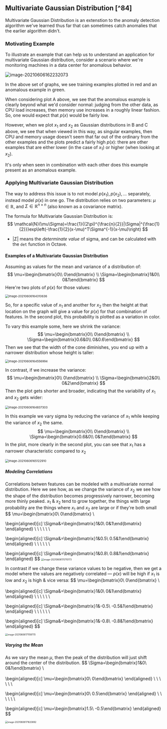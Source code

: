 ## Multivariate Gaussian Distribution [^84]

Multivariate Gaussian Distribution is an extenstion to the anomaly detection algorithm we've learned thus far that can sometimes catch anomalies that the earlier algorithm didn't.

### Motivating Example

To illustrate an example that can help us to understand an application for multivariate Gaussian distribution, consider a scenario where we're monitoring machines in a data center for anomalous behavior.

![image-20210606162232073](07-multivariate-gaussian-distribution.assets/image-20210606162232073.png)

In the above set of graphs, we see training examples plotted in red and an anomalous example in green.

When considering plot A above, we see that the anomalous example is clearly beyond what we'd consider normal: judging from the other data, as CPU load increases, then memory use increases in a roughly linear fashion.  So, one would expect that $p(x)$ would be fairly low.

However, when we plot $x_1$ and $x_2$ as Gaussian distributions in B and C above, we see that when viewed in this way, as singular examples, then CPU and memory usage doesn't seem that far out of the ordinary from the other examples and the plots predict a fairly high $p(x)$: there are other examples that are either lower (in the case of $x_1$) or higher (when looking at $x_2$).

It's only when seen in combination with each other does this example present as an anomalous example.

### Applying Multivariate Gaussian Distribution

The way to address this issue is to not model $p(x_1), p(x_2), …$ separately, instead model $p(x)$ in one go. The distribution relies on two parameters: $\mu \in \mathbb{R}$, and $\Sigma\in\mathbb{R}^{n\times n}$ (also known as a covariance matrix).

The formula for Multivariate Gaussian Distribution is:
$$
\mathcal{N}(\mu\Sigma)=\frac{1}{(2\pi)^{\frac{n}{2}}|\Sigma|^{\frac{1}{2}}}exp\left(-\frac{1}{2}(x-\mu)^T\Sigma^{-1}(x-\mu)\right)
$$

* $|\Sigma|$ means the *determinate value* of sigma, and can be calculated with the `det` function in Octave.

#### Examples of a Multivariate Gaussian Distribution

Assuming as values for the mean and variance of a distribution of:
$$
\mu=\begin{bmatrix}0\\ 0\end{bmatrix} \\
\Sigma=\begin{bmatrix}1&0\\ 0&1\end{bmatrix}
$$
Here're two plots of $p(x)$ for those values:

<img src="07-multivariate-gaussian-distribution.assets/image-20210606164310636.png" alt="image-20210606164310636" style="zoom:67%;" />

So, for a specific value of $x_1$ and another for $x_2$ then the height at that location on the graph will give a value for $p(x)$ for that combination of features.  In the second plot, this probability is plotted as a variation in color.

To vary this example some, here we shrink the variance:
$$
\mu=\begin{bmatrix}0\\ 0\end{bmatrix} \\
\Sigma=\begin{bmatrix}0.6&0\\ 0&0.6\end{bmatrix}
$$
Then we see that the width of the cone diminishes, you end up with a narrower distribution whose height is taller:

<img src="07-multivariate-gaussian-distribution.assets/image-20210606164556994.png" alt="image-20210606164556994" style="zoom:67%;" />

In contrast, if we increase the variance:
$$
\mu=\begin{bmatrix}0\\ 0\end{bmatrix} \\
\Sigma=\begin{bmatrix}2&0\\ 0&2\end{bmatrix}
$$
Then the plot gets shorter and broader, indicating that the variability of $x_1$ and $x_2$ gets wider:

<img src="07-multivariate-gaussian-distribution.assets/image-20210606164837303.png" alt="image-20210606164837303" style="zoom:67%;" />

In this example we vary sigma by reducing the variance of $x_1$ while keeping the variance of $x_2$ the same.
$$
\mu=\begin{bmatrix}0\\ 0\end{bmatrix} \\
\Sigma=\begin{bmatrix}0.6&0\\ 0&1\end{bmatrix}
$$
In the plot, more clearly in the second plot, you can see that $x_1$ has a narrower characteristic compared to $x_2$

<img src="07-multivariate-gaussian-distribution.assets/image-20210606165122910.png" alt="image-20210606165122910" style="zoom:67%;" />

##### Modeling Correlations 

Correlations betwen features can be modeled with a multivariate normal distribution.  Here we see how, as we change the variance of $x_2$ we see how the shape of the distribution becomes progressively narrower, becoming more thinly peaked.  $x_1$ & $x_2$ tend to grow together, the things with large probability are the things where $x_1$ and $x_2$ are large or if they're both small
$$
\mu=\begin{bmatrix}0\\ 0\end{bmatrix} \\

\begin{aligned}[c]
\Sigma&=\begin{bmatrix}1&0\\ 0&1\end{bmatrix}
\end{aligned}
\ \ \ \ \ \

\begin{aligned}[c]
\Sigma&=\begin{bmatrix}1&0.5\\ 0.5&1\end{bmatrix}
\end{aligned}
\ \ \ \ \ \

\begin{aligned}[c]
\Sigma&=\begin{bmatrix}1&0.8\\ 0.8&1\end{bmatrix}
\end{aligned}
$$
<img src="07-multivariate-gaussian-distribution.assets/image-20210606170710173.png" alt="image-20210606170710173" style="zoom:50%;" />

In contrast if we change these variance values to be negative, then we get a model where the values are negatively correlated — $p(x)$ will be high if $x_1$ is low and $x_2$ is high & vice versa:
$$
\mu=\begin{bmatrix}0\\ 0\end{bmatrix} \\

\begin{aligned}[c]
\Sigma&=\begin{bmatrix}1&0\\ 0&1\end{bmatrix}
\end{aligned}
\ \ \ \ \ \

\begin{aligned}[c]
\Sigma&=\begin{bmatrix}1&-0.5\\ -0.5&1\end{bmatrix}
\end{aligned}
\ \ \ \ \ \

\begin{aligned}[c]
\Sigma&=\begin{bmatrix}1&-0.8\\ -0.8&1\end{bmatrix}
\end{aligned}
$$


<img src="07-multivariate-gaussian-distribution.assets/image-20210606171159770.png" alt="image-20210606171159770" style="zoom:50%;" />

##### Varying the Mean

As we vary the mean $\mu$, then the peak of the distribution will just shift around the center of the distribution.
$$
\Sigma=\begin{bmatrix}1&0\\ 0&1\end{bmatrix}
\\
\
\
\begin{aligned}[c]
\mu=\begin{bmatrix}0\\ 0\end{bmatrix}
\end{aligned}
\ \ \ \ \ \

\begin{aligned}[c]
\mu=\begin{bmatrix}0\\ 0.5\end{bmatrix}
\end{aligned}
\ \ \ \ \ \

\begin{aligned}[c]
\mu=\begin{bmatrix}1.5\\ -0.5\end{bmatrix}
\end{aligned}
$$


<img src="07-multivariate-gaussian-distribution.assets/image-20210606171620892.png" alt="image-20210606171620892" style="zoom:50%;" />
